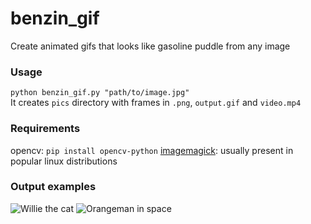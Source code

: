 # benzin_gif
Create animated gifs that looks like gasoline puddle from any image

### Usage
`python benzin_gif.py "path/to/image.jpg"`  
It creates `pics` directory with frames in `.png`, `output.gif` and `video.mp4`   

### Requirements
opencv: `pip install opencv-python` 
[imagemagick](https://imagemagick.org/): usually present in popular linux distributions

### Output examples
![Willie the cat](https://github.com/iggisv9t/benzin_gif/raw/master/example_gifs/cat.gif "Willie the cat")
![Orangeman in space](https://github.com/iggisv9t/benzin_gif/raw/master/example_gifs/output.gif "Orangeman in space")
